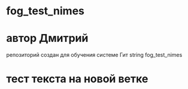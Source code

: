 # fog_test_nimes

# автор Дмитрий

репозиторий создан для обучения системе Гит
string fog_test_nimes


# тест текста на новой ветке